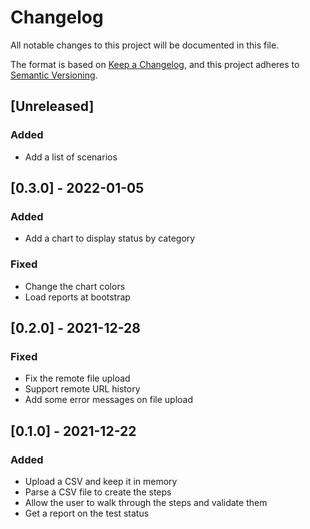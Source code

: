 # Changelog

All notable changes to this project will be documented in this file.

The format is based on [Keep a Changelog](https://keepachangelog.com/en/1.0.0/),
and this project adheres to [Semantic Versioning](https://semver.org/spec/v2.0.0.html).

## [Unreleased]

### Added

- Add a list of scenarios

## [0.3.0] - 2022-01-05

### Added

- Add a chart to display status by category

### Fixed

- Change the chart colors
- Load reports at bootstrap

## [0.2.0] - 2021-12-28

### Fixed

- Fix the remote file upload
- Support remote URL history
- Add some error messages on file upload

## [0.1.0] - 2021-12-22

### Added

- Upload a CSV and keep it in memory
- Parse a CSV file to create the steps
- Allow the user to walk through the steps and validate them
- Get a report on the test status
